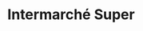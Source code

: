 ---
title: "Intermarché Super"
url: /noiretable/intermarche-super-rue-de-laubepine/
shop: Gasflaschen
---